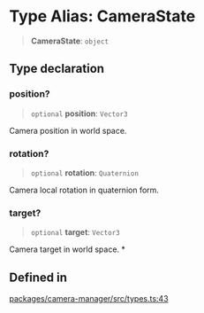 # Type Alias: CameraState

> **CameraState**: `object`

## Type declaration

### position?

> `optional` **position**: `Vector3`

Camera position in world space.

### rotation?

> `optional` **rotation**: `Quaternion`

Camera local rotation in quaternion form.

### target?

> `optional` **target**: `Vector3`

Camera target in world space.
*

## Defined in

[packages/camera-manager/src/types.ts:43](https://github.com/cognitedata/reveal/blob/3aaed3491dba3f4ba9ecd87f495d35383cc73a1d/viewer/packages/camera-manager/src/types.ts#L43)
